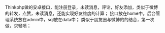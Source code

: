 ﻿Thinkphp做的安卓接口，能注册登录，未读消息，评论，好友添加，类似于微博的转发，点赞，未读消息，还能实现好友维度的计算；
接口放在home中，后台管理系统放在admin中，sql放在data中；
类似于朋友圈与微博的的结合，第一次做，求轻喷；